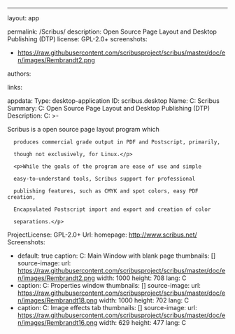 ---
layout: app

permalink: /Scribus/
description: Open Source Page Layout and Desktop Publishing (DTP)
license: GPL-2.0+
screenshots:
- https://raw.githubusercontent.com/scribusproject/scribus/master/doc/en/images/Rembrandt2.png

authors:

links:

appdata:
  Type: desktop-application
  ID: scribus.desktop
  Name:
    C: Scribus
  Summary:
    C: Open Source Page Layout and Desktop Publishing (DTP)
  Description:
    C: >-
      <p>Scribus is a open source page layout program which
  
      produces commercial grade output in PDF and Postscript, primarily,
  
      though not exclusively, for Linux.</p>
  
      <p>While the goals of the program are ease of use and simple
  
      easy-to-understand tools, Scribus support for professional
  
      publishing features, such as CMYK and spot colors, easy PDF creation,
  
      Encapsulated Postscript import and export and creation of color
  
      separations.</p>
  ProjectLicense: GPL-2.0+
  Url:
    homepage: http://www.scribus.net/
  Screenshots:
  - default: true
    caption:
      C: Main Window with blank page
    thumbnails: []
    source-image:
      url: https://raw.githubusercontent.com/scribusproject/scribus/master/doc/en/images/Rembrandt2.png
      width: 1000
      height: 708
      lang: C
  - caption:
      C: Properties window
    thumbnails: []
    source-image:
      url: https://raw.githubusercontent.com/scribusproject/scribus/master/doc/en/images/Rembrandt18.png
      width: 1000
      height: 702
      lang: C
  - caption:
      C: Image effects tab
    thumbnails: []
    source-image:
      url: https://raw.githubusercontent.com/scribusproject/scribus/master/doc/en/images/Rembrandt16.png
      width: 629
      height: 477
      lang: C

